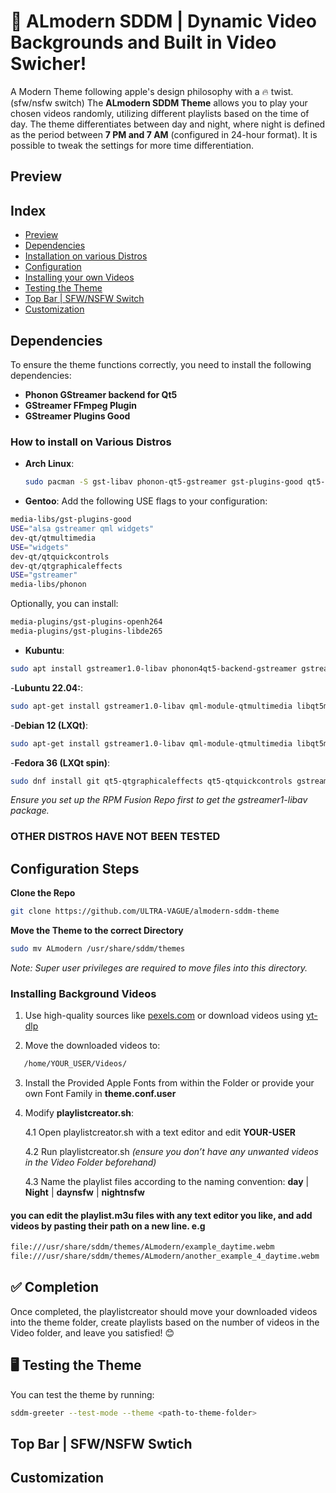 # 🎨 ALmodern SDDM | Dynamic Video Backgrounds and Built in Video Swicher! 
A Modern Theme following apple's design philosophy with a 🔥 twist. (sfw/nsfw switch)
The **ALmodern SDDM Theme**  allows you to play your chosen videos randomly, utilizing different playlists based on the time of day.
The theme differentiates between day and night, where night is defined as the period between **7 PM and 7 AM** (configured in 24-hour format).
It is possible to tweak the settings for more time differentiation.
## Preview

## Index
- [Preview](#-Preview)
- [Dependencies](dependencies.md)
- [Installation on various Distros](installation-on-various-distros.md)
- [Configuration](configuration-steps.md)
- [Installing your own Videos](installing-background-videos.md)
- [Testing the Theme](testing-the-theme.md)
- [Top Bar | SFW/NSFW Switch](#-top-bar-sfw-nsfw-switch)
- [Customization](customization)

## Dependencies

To ensure the theme functions correctly, you need to install the following dependencies:

- **Phonon GStreamer backend for Qt5**
- **GStreamer FFmpeg Plugin**
- **GStreamer Plugins Good**






### How to install on Various Distros

- **Arch Linux**:
  ```bash
  sudo pacman -S gst-libav phonon-qt5-gstreamer gst-plugins-good qt5-quickcontrols qt5-graphicaleffects qt5-multimedia
- **Gentoo**: 
  Add the following USE flags to your configuration:
```bash
media-libs/gst-plugins-good
USE="alsa gstreamer qml widgets"
dev-qt/qtmultimedia
USE="widgets"
dev-qt/qtquickcontrols
dev-qt/qtgraphicaleffects
USE="gstreamer"
media-libs/phonon
```
Optionally, you can install:
```bash
media-plugins/gst-plugins-openh264
media-plugins/gst-plugins-libde265
```
- **Kubuntu**:
```bash 
sudo apt install gstreamer1.0-libav phonon4qt5-backend-gstreamer gstreamer1.0-plugins-good qml-module-qtquick-controls qml-module-qtgraphicaleffects qml-module-qtmultimedia qt5-default
```
-**Lubuntu 22.04:**:
```bash 
sudo apt-get install gstreamer1.0-libav qml-module-qtmultimedia libqt5multimedia5-plugins
```
-**Debian 12 (LXQt)**:
```bash
sudo apt-get install gstreamer1.0-libav qml-module-qtmultimedia libqt5multimedia5-plugins
```
-**Fedora 36 (LXQt spin)**:
```bash 
sudo dnf install git qt5-qtgraphicaleffects qt5-qtquickcontrols gstreamer1-libav
```
*Ensure you set up the RPM Fusion Repo first to get the gstreamer1-libav package.*


### OTHER DISTROS HAVE NOT BEEN TESTED





## Configuration Steps

**Clone the Repo**
```bash
git clone https://github.com/ULTRA-VAGUE/almodern-sddm-theme
```

**Move the Theme to the correct Directory**
```bash
sudo mv ALmodern /usr/share/sddm/themes
```
*Note: Super user privileges are required to move files into this directory.*








### Installing Background Videos



1. Use high-quality sources like [pexels.com](https://www.pexels.com) or download videos using [yt-dlp](https://github.com/yt-dlp/yt-dlp)

2. Move the downloaded videos to:
```bash
   /home/YOUR_USER/Videos/
```
3. Install the Provided Apple Fonts from within the Folder or provide your own Font Family in **theme.conf.user**

4. Modify **playlistcreator.sh**:

   4.1 Open playlistcreator.sh with a text editor and edit **YOUR-USER**

   4.2 Run playlistcreator.sh *(ensure you don’t have any unwanted videos in the Video Folder beforehand)*

   4.3 Name the playlist files according to the naming convention:
       **day** | **Night** | **daynsfw** | **nightnsfw**

#### you can edit the playlist.m3u files with any text editor you like, and add videos by pasting their path on a new line. e.g
```bash
file:///usr/share/sddm/themes/ALmodern/example_daytime.webm
file:///usr/share/sddm/themes/ALmodern/another_example_4_daytime.webm
```       

## :white_check_mark: Completion

Once completed, the playlistcreator should move your downloaded videos into the theme folder, create playlists based on the number of videos in the Video folder, and leave you satisfied! 😊

## :desktop_computer: Testing the Theme

You can test the theme by running:
```bash
sddm-greeter --test-mode --theme <path-to-theme-folder>
```

## Top Bar | SFW/NSFW Swtich

## Customization



